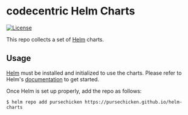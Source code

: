 # codecentric Helm Charts

[![License](https://img.shields.io/badge/License-Apache%202.0-blue.svg)](https://opensource.org/licenses/Apache-2.0)

This repo collects a set of [Helm](https://helm.sh) charts.

## Usage

[Helm](https://helm.sh) must be installed and initialized to use the charts.
Please refer to Helm's [documentation](https://helm.sh/docs/) to get started.

Once Helm is set up properly, add the repo as follows:

```console
$ helm repo add pursechicken https://pursechicken.github.io/helm-charts
```
